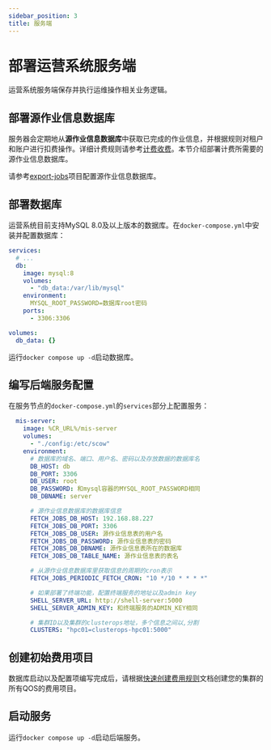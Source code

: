 ```yaml
---
sidebar_position: 3
title: 服务端
---
```


# 部署运营系统服务端

运营系统服务端保存并执行运维操作相关业务逻辑。

## 部署源作业信息数据库

服务器会定期地从**源作业信息数据库**中获取已完成的作业信息，并根据规则对租户和账户进行扣费操作。详细计费规则请参考[计费收费](../business/billing.mdx)。本节介绍部署计费所需要的源作业信息数据库。

请参考[export-jobs](https://%GIT_PLATFORM%.com/%ORGANIZATION_NAME%/export-jobs)项目配置源作业信息数据库。

## 部署数据库

运营系统目前支持MySQL 8.0及以上版本的数据库。在`docker-compose.yml`中安装并配置数据库：

```yml title=docker-compose.yml
services:
  # ...
  db:
    image: mysql:8
    volumes:
      - "db_data:/var/lib/mysql"
    environment:
      MYSQL_ROOT_PASSWORD=数据库root密码
    ports:
      - 3306:3306

volumes:
  db_data: {}
```

运行`docker compose up -d`启动数据库。

## 编写后端服务配置

在服务节点的`docker-compose.yml`的`services`部分上配置服务：

```yml title=docker-compose.yml
  mis-server:
    image: %CR_URL%/mis-server
    volumes:
      - "./config:/etc/scow"
    environment:
      # 数据库的域名、端口、用户名、密码以及存放数据的数据库名
      DB_HOST: db
      DB_PORT: 3306
      DB_USER: root
      DB_PASSWORD: 和mysql容器的MYSQL_ROOT_PASSWORD相同
      DB_DBNAME: server

      # 源作业信息数据库的数据库信息
      FETCH_JOBS_DB_HOST: 192.168.88.227
      FETCH_JOBS_DB_PORT: 3306
      FETCH_JOBS_DB_USER: 源作业信息表的用户名
      FETCH_JOBS_DB_PASSWORD: 源作业信息表的密码
      FETCH_JOBS_DB_DBNAME: 源作业信息表所在的数据库
      FETCH_JOBS_DB_TABLE_NAME: 源作业信息表的表名

      # 从源作业信息数据库里获取信息的周期的cron表示
      FETCH_JOBS_PERIODIC_FETCH_CRON: "10 */10 * * * *"

      # 如果部署了终端功能，配置终端服务的地址以及admin key
      SHELL_SERVER_URL: http://shell-server:5000
      SHELL_SERVER_ADMIN_KEY: 和终端服务的ADMIN_KEY相同

      # 集群ID以及集群的clusterops地址，多个信息之间以,分割
      CLUSTERS: "hpc01=clusterops-hpc01:5000"
```

## 创建初始费用项目

数据库启动以及配置项编写完成后，请根据[快速创建费用规则](../business/billing.mdx#快速创建费用规则)文档创建您的集群的所有QOS的费用项目。

## 启动服务

运行`docker compose up -d`启动后端服务。